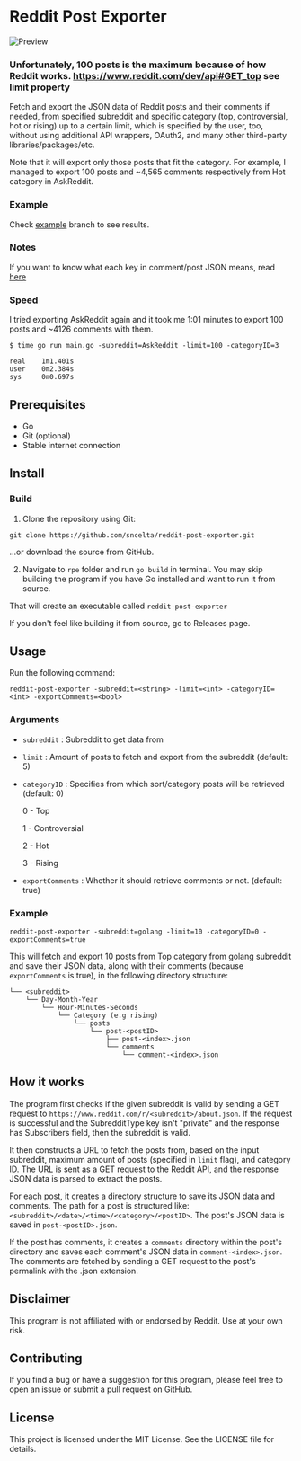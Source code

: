 # Reddit Post Exporter

![Preview](https://s10.gifyu.com/images/Desktop-3-21-2023-11-33-59-PM.gif)

### Unfortunately, 100 posts is the maximum because of how Reddit works. https://www.reddit.com/dev/api#GET_top see limit property

Fetch and export the JSON data of Reddit posts and their comments if needed, from specified subreddit and specific category (top, controversial, hot or rising) up to a certain limit, which is specified by the user, too, without using additional API wrappers, OAuth2, and many other third-party libraries/packages/etc. 

Note that it will export only those posts that fit the category. For example, I managed to export 100 posts and ~4,565 comments respectively from Hot category in AskReddit.

### Example
Check [example](https://github.com/sncelta/reddit-post-exporter/tree/example) branch to see results.

### Notes
If you want to know what each key in comment/post JSON means, read [here](https://www.reddit.com/dev/api/)

### Speed
I tried exporting AskReddit again and it took me 1:01 minutes to export 100 posts and ~4126 comments with them.

```
$ time go run main.go -subreddit=AskReddit -limit=100 -categoryID=3
```

```
real    1m1.401s
user    0m2.384s
sys     0m0.697s
```

## Prerequisites
- Go
- Git (optional)
- Stable internet connection

## Install

### Build
1. Clone the repository using Git:
```
git clone https://github.com/sncelta/reddit-post-exporter.git
```
...or download the source from GitHub.

2. Navigate to `rpe` folder and run `go build` in terminal. You may skip building the program if you have Go installed and want to run it from source.

That will create an executable called `reddit-post-exporter`

If you don't feel like building it from source, go to Releases page.

## Usage
Run the following command:

```
reddit-post-exporter -subreddit=<string> -limit=<int> -categoryID=<int> -exportComments=<bool>
```

### Arguments
- `subreddit` : Subreddit to get data from
- `limit` : Amount of posts to fetch and export from the subreddit (default: 5)
- `categoryID` : Specifies from which sort/category posts will be retrieved (default: 0)

    0 - Top

    1 - Controversial
    
    2 - Hot
    
    3 - Rising

- `exportComments` : Whether it should retrieve comments or not. (default: true)

### Example

```
reddit-post-exporter -subreddit=golang -limit=10 -categoryID=0 -exportComments=true
```
This will fetch and export 10 posts from Top category from golang subreddit and save their JSON data, along with their comments (because `exportComments` is true), in the following directory structure:
```
└── <subreddit>
    └── Day-Month-Year
        └── Hour-Minutes-Seconds
            └── Category (e.g rising)
                └── posts
                    └── post-<postID>
                        ├── post-<index>.json
                        └── comments
                            └── comment-<index>.json
```

## How it works
The program first checks if the given subreddit is valid by sending a GET request to `https://www.reddit.com/r/<subreddit>/about.json`. If the request is successful and the SubredditType key isn't "private" and the response has Subscribers field, then the subreddit is valid.

It then constructs a URL to fetch the posts from, based on the input subreddit, maximum amount of posts (specified in `limit` flag), and category ID. The URL is sent as a GET request to the Reddit API, and the response JSON data is parsed to extract the posts.

For each post, it creates a directory structure to save its JSON data and comments. The path for a post is structured like: `<subreddit>/<date>/<time>/<category>/<postID>`. The post's JSON data is saved in `post-<postID>.json`.

If the post has comments, it creates a `comments` directory within the post's directory and saves each comment's JSON data in `comment-<index>.json`. The comments are fetched by sending a GET request to the post's permalink with the .json extension.

## Disclaimer
This program is not affiliated with or endorsed by Reddit. Use at your own risk.

## Contributing
If you find a bug or have a suggestion for this program, please feel free to open an issue or submit a pull request on GitHub.

## License
This project is licensed under the MIT License. See the LICENSE file for details.
